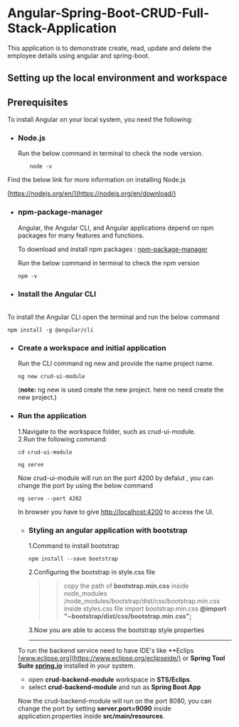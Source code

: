 # Angular-Spring-Boot-CRUD-Full-Stack-Application

This application is to demonstrate create, read, update and delete the employee details using angular and spring-boot.

## Setting up the local environment and workspace

## Prerequisites

To install Angular on your local system, you need the following:

* ### Node.js

     Run the below command in terminal to check the node version.
 
 ```
        node -v
 ```

   Find the below link for more information on installing Node.js

   [https://nodejs.org/en/](https://nodejs.org/en/download/)
   
  
* ### npm-package-manager

   Angular, the Angular CLI, and Angular applications depend on npm packages for many features and functions. 
   
   To download and install npm packages : [npm-package-manager](https://docs.npmjs.com/cli/v7/commands/npm-install)
   
   Run the below command in terminal to check the npm version
   
   ```      
   npm -v
   ```
        
* ### Install the Angular CLI
\
      To install the Angular CLI open the terminal and run the below command
   
   ```
   npm install -g @angular/cli
   ```

* ### Create a workspace and initial application

     Run the CLI command ng new and provide the name project name.
     
     ```
     ng new crud-ui-module
     ```
  
   (**note:** ng new is used create the new project. here no need create the new project.)
   
* ### Run the application

     1.Navigate to the workspace folder, such as crud-ui-module.
     \
     2.Run the following command:
     
     ```
     cd crud-ui-module
     
     ng serve 
     ```
    Now  crud-ui-module will run on the port 4200 by defalut , you can change the port by  using the below command
    
    ```
    ng serve --port 4202
    ```
    In browser you have to give [http://localhost:4200](http://localhost:4200/) to access the UI.
    
  * ### Styling an angular application with bootstrap

     1.Command to install bootstrap
     
     ```
     npm install --save bootstrap
     ```
     2.Configuring the bootstrap in style.css file
     
       >> copy the path of **bootstrap.min.css** inside node_modules
       >> /node_modules/bootstrap/dist/css/bootstrap.min.css
       >>inside styles.css file import bootstrap.min.css **@import "~bootstrap/dist/css/bootstrap.min.css";**
     
     
     3.Now you are able to access the bootstrap style properties
    
    
    ---
    
   To run the backend service need to have IDE's like **Eclips [www.eclipse.org](https://www.eclipse.org/eclipseide/) 
   or **Spring Tool Suite [spring.io](https://spring.io/tools)** installed in your system.
   
     * open **crud-backend-module** workspace in **STS/Eclips**.
     * select **crud-backend-module** and run as **Spring Boot App**
   
   Now the crud-backend-module will run on the port 8080, you can change the port by setting 
   **server.port=9090** inside application.properties inside **src/main/resources**.
    
   
   
   
  
   
